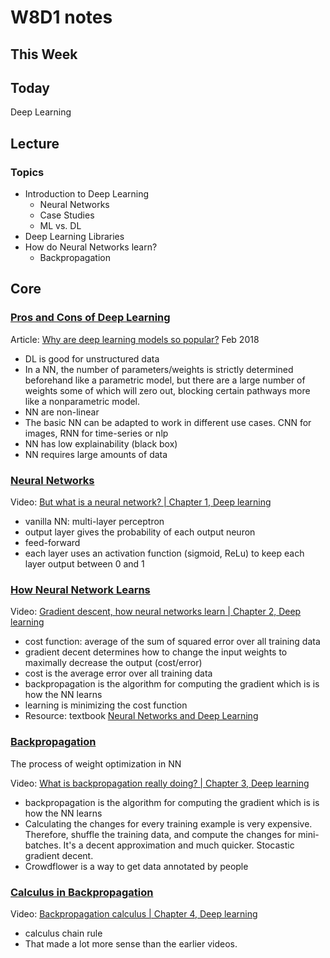 # W8D1 notes

## This Week

## Today

Deep Learning

## Lecture

### Topics

- Introduction to Deep Learning
  - Neural Networks
  - Case Studies
  - ML vs. DL
- Deep Learning Libraries
- How do Neural Networks learn?
  - Backpropagation

## Core

### [Pros and Cons of Deep Learning](https://data.compass.lighthouselabs.ca/days/w08d1/activities/679)

Article: [Why are deep learning models so popular?](https://dev.solita.fi/2018/02/12/deep-learning-popularity.html) Feb 2018

- DL is good for unstructured data
- In a NN, the number of parameters/weights is strictly determined beforehand like a parametric model, but there are a large number of weights some of which will zero out, blocking certain pathways more like a nonparametric model.
- NN are non-linear
- The basic NN can be adapted to work in different use cases. CNN for images, RNN for time-series or nlp
- NN has low explainability (black box)
- NN requires large amounts of data

### [Neural Networks](https://data.compass.lighthouselabs.ca/days/w08d1/activities/680)

Video: [But what is a neural network? | Chapter 1, Deep learning](https://www.youtube.com/watch?v=aircAruvnKk)

- vanilla NN: multi-layer perceptron
- output layer gives the probability of each output neuron
- feed-forward
- each layer uses an activation function (sigmoid, ReLu) to keep each layer output between 0 and 1

### [How Neural Network Learns](https://data.compass.lighthouselabs.ca/days/w08d1/activities/683)

Video: [Gradient descent, how neural networks learn | Chapter 2, Deep learning](https://www.youtube.com/watch?v=IHZwWFHWa-w)

- cost function: average of the sum of squared error over all training data
- gradient decent determines how to change the input weights to maximally decrease the output (cost/error)
- cost is the average error over all training data
- backpropagation is the algorithm for computing the gradient which is is how the NN learns
- learning is minimizing the cost function
- Resource: textbook [Neural Networks and Deep Learning](http://neuralnetworksanddeeplearning.com)

### [Backpropagation](https://data.compass.lighthouselabs.ca/days/w08d1/activities/684)

The process of weight optimization in NN

Video: [What is backpropagation really doing? | Chapter 3, Deep learning](https://www.youtube.com/watch?v=Ilg3gGewQ5U)

- backpropagation is the algorithm for computing the gradient which is is how the NN learns
- Calculating the changes for every training example is very expensive. Therefore, shuffle the training data, and compute the changes for mini-batches. It's a decent approximation and much quicker. Stocastic gradient decent.
- Crowdflower is a way to get data annotated by people

### [Calculus in Backpropagation](https://data.compass.lighthouselabs.ca/days/w08d1/activities/690)

Video: [Backpropagation calculus | Chapter 4, Deep learning](https://www.youtube.com/watch?v=tIeHLnjs5U8)

- calculus chain rule
- That made a lot more sense than the earlier videos.
